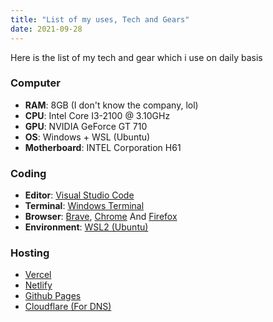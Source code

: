 ```yaml
---
title: "List of my uses, Tech and Gears"
date: 2021-09-28
---
```


Here is the list of my tech and gear which i use on daily basis

### Computer

- **RAM**: 8GB (I don't know the company, lol)
- **CPU**: Intel Core I3-2100 @ 3.10GHz
- **GPU**: NVIDIA GeForce GT 710
- **OS**: Windows + WSL (Ubuntu)
- **Motherboard**: INTEL Corporation H61

### Coding

- **Editor**: [Visual Studio Code](https://code.visualstudio.com/)
- **Terminal**: [Windows Terminal](https://github.com/microsoft/terminal)
- **Browser**: [Brave](https://brave.com/), [Chrome](https://www.google.com/intl/en_in/chrome/) And [Firefox](https://www.mozilla.org/en-US/firefox/new/)
- **Environment**: [WSL2 (Ubuntu)](https://docs.microsoft.com/en-us/windows/wsl/install)

### Hosting

- [Vercel](https://vercel.com/dashboard)
- [Netlify](https://Netlify.app)
- [Github Pages](https://pages.github.com/)
- [Cloudflare (For DNS)](https://www.cloudflare.com/en-gb/)
